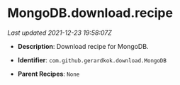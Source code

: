 # MongoDB.download.recipe

_Last updated 2021-12-23 19:58:07Z_

- **Description**: Download recipe for MongoDB.

- **Identifier**: `com.github.gerardkok.download.MongoDB`

- **Parent Recipes**: `None`